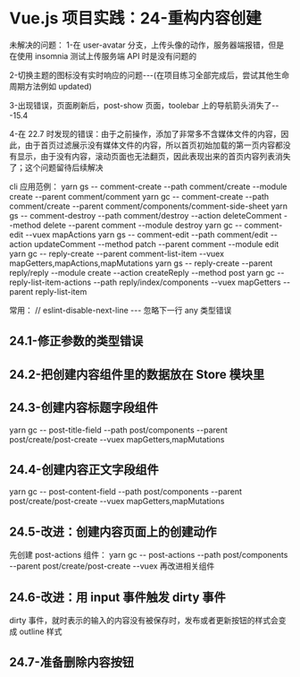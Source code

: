 # Vue.js 项目实践：24-重构内容创建

未解决的问题：
1-在 user-avatar 分支，上传头像的动作，服务器端报错，但是在使用 insomnia 测试上传服务端 API 时是没有问题的

2-切换主题的图标没有实时响应的问题---(在项目练习全部完成后，尝试其他生命周期方法例如 updated)

3-出现错误，页面刷新后，post-show 页面，toolebar 上的导航箭头消失了---15.4

4-在 22.7 时发现的错误：由于之前操作，添加了非常多不含媒体文件的内容，因此，由于首页过滤展示没有媒体文件的内容，所以首页初始加载的第一页内容都没有显示，由于没有内容，滚动页面也无法翻页，因此表现出来的首页内容列表消失了；这个问题留待后续解决

cli 应用范例：
yarn gs -- comment-create --path comment/create --module create --parent comment/comment
yarn gc -- comment-create --path comment/create --parent comment/components/comment-side-sheet
yarn gs -- comment-destroy --path comment/destroy --action deleteComment --method delete --parent comment --module destroy
yarn gc -- comment-edit --vuex mapActions
yarn gs -- comment-edit --path comment/edit --action updateComment --method patch --parent comment --module edit
yarn gc -- reply-create --parent comment-list-item --vuex mapGetters,mapActions,mapMutations
yarn gs -- reply-create --parent reply/reply --module create --action createReply --method post
yarn gc -- reply-list-item-actions --path reply/index/components --vuex mapGetters --parent reply-list-item

常用：
// eslint-disable-next-line --- 忽略下一行 any 类型错误

## 24.1-修正参数的类型错误

## 24.2-把创建内容组件里的数据放在 Store 模块里

## 24.3-创建内容标题字段组件

yarn gc -- post-title-field --path post/components --parent post/create/post-create --vuex mapGetters,mapMutations

## 24.4-创建内容正文字段组件

yarn gc -- post-content-field --path post/components --parent post/create/post-create --vuex mapGetters,mapMutations

## 24.5-改进：创建内容页面上的创建动作

先创建 post-actions 组件：
yarn gc -- post-actions --path post/components --parent post/create/post-create --vuex
再改进相关组件

## 24.6-改进：用 input 事件触发 dirty 事件

dirty 事件，就时表示的输入的内容没有被保存时，发布或者更新按钮的样式会变成 outline 样式

## 24.7-准备删除内容按钮
